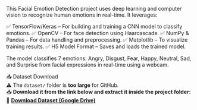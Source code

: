 This Facial Emotion Detection project uses deep learning and computer vision to recognize human emotions in real-time. It leverages:

✅ TensorFlow/Keras – For building and training a CNN model to classify emotions.
✅ OpenCV – For face detection using Haarcascade.
✅ NumPy & Pandas – For data handling and preprocessing.
✅ Matplotlib – To visualize training results.
✅ H5 Model Format – Saves and loads the trained model.

The model classifies 7 emotions: Angry, Disgust, Fear, Happy, Neutral, Sad, and Surprise from facial expressions in real-time using a webcam. 

📥 Dataset Download  
⚠️ The `dataset/` folder is **too large** for GitHub.  
📥 **Download it from the link below and extract it inside the project folder:**  
🔗 **[Download Dataset (Google Drive)](https://drive.google.com/drive/folders/1nzpvBAvwXYY27BRtwJf3WWQMHURl0UZ-?usp=drive_link)**  
